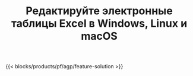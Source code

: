 ﻿---
title: Редактируйте электронные таблицы Excel в Windows, Linux и macOS 
url: /ru/redaction
description: Бесплатное приложение и API для редактирования конфиденциальной информации из электронных таблиц XLS, XLSX и ODS.
---
{{< blocks/products/pf/agp/feature-solution >}} 

